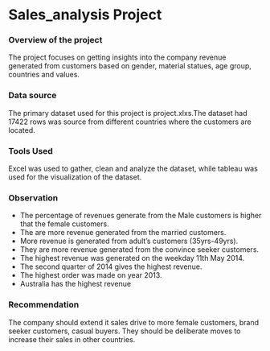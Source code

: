 # Sales_analysis Project
### Overview of the project
The project focuses on getting insights into the company revenue generated from customers based on gender, material statues, age group, countries and values.
### Data source
The primary dataset used for this project is project.xlxs.The dataset had 17422 rows was source from different countries where the customers are located.
### Tools Used
Excel was used to gather, clean and analyze the dataset, while tableau was used for the visualization of the dataset.
### Observation
- The percentage of revenues generate from the Male customers is higher that the female customers.
- The are more revenue generated from the married customers.
- More revenue is generated from adult’s customers (35yrs-49yrs).
- They are more revenue generated from the convince seeker customers.
- The highest revenue was generated on the weekday 11th May 2014.
- The second quarter of 2014 gives the highest revenue.
- The highest order was made on year 2013.
- Australia has the highest revenue
### Recommendation
The company should extend it sales drive to more female customers, brand seeker customers, casual buyers. They should be deliberate moves to increase their sales in other countries. 
